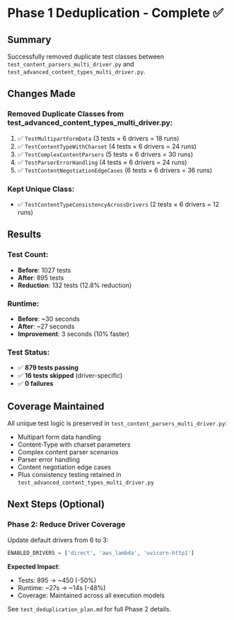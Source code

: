 # Phase 1 Deduplication - Complete ✅

## Summary
Successfully removed duplicate test classes between `test_content_parsers_multi_driver.py` and `test_advanced_content_types_multi_driver.py`.

## Changes Made

### Removed Duplicate Classes from test_advanced_content_types_multi_driver.py:
1. ✅ `TestMultipartFormData` (3 tests × 6 drivers = 18 runs)
2. ✅ `TestContentTypeWithCharset` (4 tests × 6 drivers = 24 runs)
3. ✅ `TestComplexContentParsers` (5 tests × 6 drivers = 30 runs)
4. ✅ `TestParserErrorHandling` (4 tests × 6 drivers = 24 runs)
5. ✅ `TestContentNegotiationEdgeCases` (6 tests × 6 drivers = 36 runs)

### Kept Unique Class:
- ✅ `TestContentTypeConsistencyAcrossDrivers` (2 tests × 6 drivers = 12 runs)

## Results

### Test Count:
- **Before**: 1027 tests
- **After**: 895 tests
- **Reduction**: 132 tests (12.8% reduction)

### Runtime:
- **Before**: ~30 seconds
- **After**: ~27 seconds
- **Improvement**: 3 seconds (10% faster)

### Test Status:
- ✅ **879 tests passing**
- ✅ **16 tests skipped** (driver-specific)
- ✅ **0 failures**

## Coverage Maintained
All unique test logic is preserved in `test_content_parsers_multi_driver.py`:
- Multipart form data handling
- Content-Type with charset parameters
- Complex content parser scenarios
- Parser error handling
- Content negotiation edge cases
- Plus consistency testing retained in `test_advanced_content_types_multi_driver.py`

## Next Steps (Optional)

### Phase 2: Reduce Driver Coverage
Update default drivers from 6 to 3:
```python
ENABLED_DRIVERS = ['direct', 'aws_lambda', 'uvicorn-http1']
```

**Expected Impact**:
- Tests: 895 → ~450 (-50%)
- Runtime: ~27s → ~14s (-48%)
- Coverage: Maintained across all execution models

See `test_deduplication_plan.md` for full Phase 2 details.
